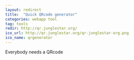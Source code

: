 ```yaml
---
layout: redirect
title:  "Quick QRcode generator"
categories: webapp tool
tag: tools
redir: http://qr.junglestar.org/
ico_url: http://qr.junglestar.org/qr-junglestar-org.png
ico_name: qrgenerator
---
```


Everybody needs a QRcode
